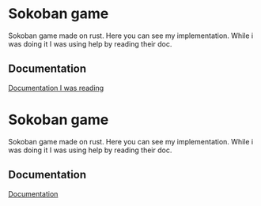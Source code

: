 
# Sokoban game

Sokoban game made on rust. Here you can see my implementation. While i was doing it I was using help by reading their doc. 


## Documentation

[Documentation I was reading](https://sokoban.iolivia.me/c01-00-intro)


# Sokoban game

Sokoban game made on rust. Here you can see my implementation. While i was doing it I was using help by reading their doc. 


## Documentation

[Documentation](https://sokoban.iolivia.me/c01-00-intro)
